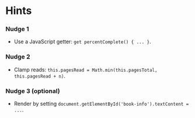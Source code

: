 # Hints

### Nudge 1

- Use a JavaScript getter: `get percentComplete() { ... }`.

### Nudge 2

- Clamp reads: `this.pagesRead = Math.min(this.pagesTotal, this.pagesRead + n)`.

### Nudge 3 (optional)

- Render by setting `document.getElementById('book-info').textContent = ...`.
